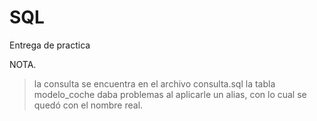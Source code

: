 # SQL
Entrega de practica

NOTA.
> la consulta se encuentra en el archivo consulta.sql
> la tabla modelo_coche daba problemas al aplicarle un alias, con lo cual se quedó con el nombre real.
